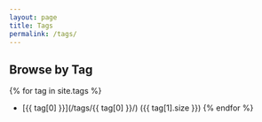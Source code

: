 ```yaml
---
layout: page
title: Tags
permalink: /tags/
---
```


## Browse by Tag

{% for tag in site.tags %}
- [{{ tag[0] }}](/tags/{{ tag[0] }}/) ({{ tag[1].size }})
{% endfor %}